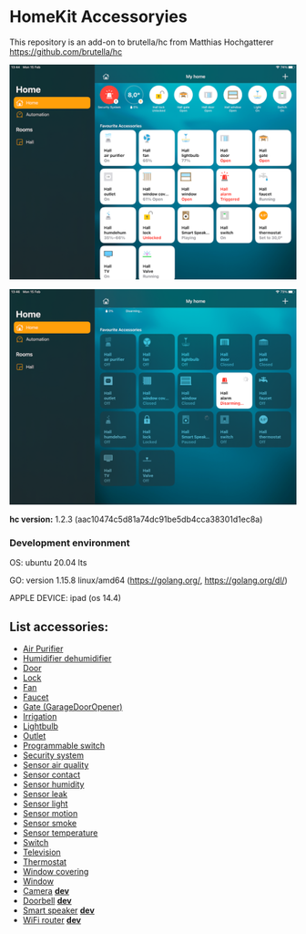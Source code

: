 # HomeKit  Accessoryies
This repository is an add-on to brutella/hc from Matthias Hochgatterer https://github.com/brutella/hc

![](https://github.com/alpr777/homekit/blob/main/gallery/home_on.png)

![](https://github.com/alpr777/homekit/blob/main/gallery/home_off.png)

**hc version:** 1.2.3 (aac10474c5d81a74dc91be5db4cca38301d1ec8a)

### Development environment

OS: ubuntu 20.04 lts

GO: version 1.15.8 linux/amd64 (https://golang.org/, https://golang.org/dl/)

APPLE DEVICE: ipad (os 14.4)

## List accessories:
- [Air Purifier](https://github.com/alpr777/homekit/tree/main/example/air_purifier)
- [Humidifier dehumidifier](https://github.com/alpr777/homekit/tree/main/example/humidifier_dehumidifier)
- [Door](https://github.com/alpr777/homekit/tree/main/example/door)
- [Lock](https://github.com/alpr777/homekit/tree/main/example/lock)
- [Fan](https://github.com/alpr777/homekit/tree/main/example/fan_controlled)
- [Faucet](https://github.com/alpr777/homekit/tree/main/example/faucet)
- [Gate (GarageDoorOpener)](https://github.com/alpr777/homekit/tree/main/example/gate)
- [Irrigation](https://github.com/alpr777/homekit/tree/main/example/irrigation)
- [Lightbulb](https://github.com/alpr777/homekit/tree/main/example/lightbulb_dimmer)
- [Outlet](https://github.com/alpr777/homekit/tree/main/example/outlet)
- [Programmable switch]()
- [Security system](https://github.com/alpr777/homekit/tree/main/example/security_system)
- [Sensor air quality](https://github.com/alpr777/homekit/tree/main/example/sensor_air_quality)
- [Sensor contact]()
- [Sensor humidity]()
- [Sensor leak]()
- [Sensor light]()
- [Sensor motion]()
- [Sensor smoke]()
- [Sensor temperature](https://github.com/alpr777/homekit/tree/main/example/sensor_temp)
- [Switch](https://github.com/alpr777/homekit/tree/main/example/switch)
- [Television](https://github.com/alpr777/homekit/tree/main/example/television)
- [Thermostat](https://github.com/alpr777/homekit/tree/main/example/thermostat_climate)
- [Window covering](https://github.com/alpr777/homekit/tree/main/example/window_covering)
- [Window](https://github.com/alpr777/homekit/tree/main/example/window)
- [Camera](https://github.com/alpr777/homekit/tree/main/example/_dev_camera) [**dev**](https://github.com/brutella/hkcam)
- [Doorbell]() [**dev**](https://github.com/ra1nb0w/hkdoorbell)
- [Smart speaker](https://github.com/alpr777/homekit/tree/main/example/_dev_smart_speaker) [**dev**](https://github.com/homebridge/HAP-NodeJS/blob/master/src/accessories/SmartSpeaker_accessory.ts)
- [WiFi router](https://github.com/alpr777/homekit/tree/main/example/_dev_wifi_router) [**dev**](https://github.com/homebridge/HAP-NodeJS/blob/master/src/accessories/Wi-FiRouter_accessory.ts)
